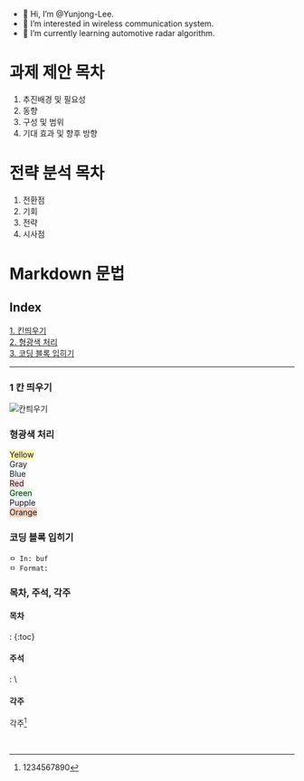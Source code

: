 - 👋 Hi, I’m @Yunjong-Lee.
- 👀 I’m interested in wireless communication system.
- 🌱 I’m currently learning automotive radar algorithm.

<!---
Yunjong-Lee/Yunjong-Lee is a ✨ special ✨ repository because its `README.md` (this file) appears on your GitHub profile.
You can click the Preview link to take a look at your changes.
--->


# 과제 제안 목차  

  1. 추진배경 및 필요성  
  2. 동향  
  3. 구성 및 범위  
  4. 기대 효과 및 향후 방향  

# 전략 분석 목차
  1. 전환점
  2. 기회
  3. 전략
  4. 시사점



# Markdown 문법

## Index

[1. 킨띄우기](#1-칸-띄우기)  
[2. 형광색 처리](#형광색-처리)  
[3. 코딩 블록 입히기](#코딩-블록-입히기)


--- 



### 1 칸 띄우기

  
![칸틔우기](https://img1.daumcdn.net/thumb/R1280x0/?scode=mtistory2&fname=https%3A%2F%2Fblog.kakaocdn.net%2Fdn%2FbjKx6J%2FbtqIOarD9DF%2FxH33ypKG8Zyi7SGLQeT241%2Fimg.png)



### 형광색 처리
<span style='background-color: #fff5b1'>Yellow</span>  
<span style='background-color: #f6f8fa'>Gray</span>  
<span style='background-color: #f1f8ff'>Blue</span>  
<span style='background-color: #ffdce0'>Red</span>  
<span style='background-color: #dcffe4'>Green</span>  
<span style='background-color: #f0f0ff'>Pupple</span>  
<span style='background-color: #f7d0be'>Orange</span>  


### 코딩 블록 입히기

    ㅁ In: buf  
    ㅁ Format:  



### 목차, 주석, 각주  
#### 목차  
: \{:toc}  
#### 주석  
: \\<!-- & -->  
#### 각주 
각주[^14]  
  
<br>  


[^14]: 1234567890
